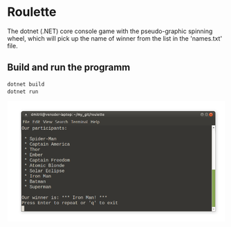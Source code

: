 # Roulette

The dotnet (.NET) core console game with the pseudo-graphic spinning wheel, which will pick up the name of winner from the list in the 'names.txt' file.

## Build and run the programm

```bash
dotnet build
dotnet run
```

![Console game Roulette](./img/screenshot.png?raw=true)